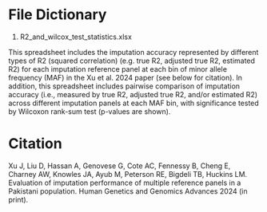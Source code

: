 # File Dictionary

1. R2_and_wilcox_test_statistics.xlsx
   
This spreadsheet includes the imputation accuracy represented by different types of R2 (squared correlation) (e.g. true R2, adjusted true R2, estimated R2) for each imputation reference panel at each bin of minor allele frequency (MAF) in the Xu et al. 2024 paper (see below for citation). In addition, this spreadsheet includes pairwise comparison of imputation accuracy (i.e., measured by true R2, adjusted true R2, and/or estimated R2) across different imputation panels at each MAF bin, with significance tested by Wilcoxon rank-sum test (p-values are shown). 


# Citation
Xu J, Liu D, Hassan A, Genovese G, Cote AC, Fennessy B, Cheng E, Charney AW, Knowles JA, Ayub M, Peterson RE, Bigdeli TB, Huckins LM. Evaluation of imputation performance of multiple reference panels in a Pakistani population. Human Genetics and Genomics Advances 2024 (in print).
   
